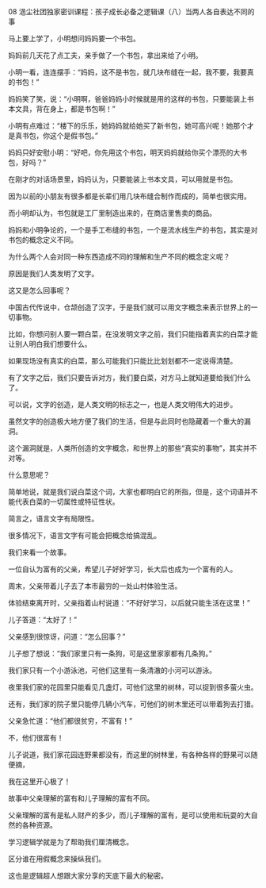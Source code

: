 08 浥尘社团独家密训课程：孩子成长必备之逻辑课（八）当两人各自表达不同的事



马上要上学了，小明想问妈妈要一个书包。

妈妈前几天花了点工夫，亲手做了一个书包，拿出来给了小明。

小明一看，连连摆手：“妈妈，这不是书包，就几块布缝在一起，我不要，我要真的书包！”



妈妈笑了笑，说：“小明啊，爸爸妈妈小时候就是用的这样的书包，只要能装上书本文具，背在身上，都是书包啊！”

小明有点难过：“楼下的乐乐，她妈妈就给她买了新书包，她可高兴呢！她那个才是真书包，你这个是假书包。”

妈妈只好安慰小明：“好吧，你先用这个书包，明天妈妈就给你买个漂亮的大书包，好吗？”



在刚才的对话场景里，妈妈认为，只要能装上书本文具，可以用就是书包。

因为以前的小朋友有很多都是长辈们用几块布缝合制作而成的，简单也很实用。

而小明却认为，书包就是工厂里制造出来的，在商店里售卖的商品。

妈妈和小明争论的，一个是手工布缝的书包，一个是流水线生产的书包，其实是对书包的概念定义不同。



为什么两个人会对同一种东西造成不同的理解和生产不同的概念定义呢？

原因是我们人类发明了文字。

这又是怎么回事呢？



中国古代传说中，仓颉创造了汉字，于是我们就可以用文字概念来表示世界上的一切事物。

比如，你想问别人要一颗白菜，在没发明文字之前，我们只能指着真实的白菜才能让别人明白我们想要什么。

如果现场没有真实的白菜，那么可能我们只能比比划划都不一定说得清楚。

有了文字之后，我们只要告诉对方，我们要白菜，对方马上就知道要给我们什么了。

可以说，文字的创造，是人类文明的标志之一，也是人类文明伟大的进步。

虽然文字的创造极大地方便了我们的生活，但是与此同时也隐藏着一个重大的漏洞。

这个漏洞就是，人类所创造的文字概念，和世界上的那些“真实的事物”，其实并不对等。



什么意思呢？

简单地说，就是我们说白菜这个词，大家也都明白它的所指，但是，这个词语并不能代表白菜的一切属性或特征性状。

简言之，语言文字有局限性。

很多情况下，语言文字有可能会把概念给搞混乱。



我们来看一个故事。









一位自认为富有的父亲，希望儿子好好学习，长大后也成为一个富有的人。

周末，父亲带着儿子去了本市最穷的一处山村体验生活。

体验结束离开时，父亲指着山村说道：“不好好学习，以后就只能生活在这里！”

儿子答道：“太好了！”

父亲感到很惊讶，问道：“怎么回事？”

儿子想了想说：“我们家里只有一条狗，可是这里家家都有几条狗。”

我们家只有一个小游泳池，可他们这里有一条清澈的小河可以游泳。

夜里我们家的花园里只能看见几盏灯，可他们这里的树林，可以捉到很多萤火虫。

还有，我们家的院子里只能停几辆小汽车，可他们的树木里还可以带着狗去打猎。

父亲急忙道：“他们都很贫穷，不富有！”

不，他们很富有！

儿子说道，我们家花园连野果都没有，而这里的树林里，有各种各样的野果可以随便摘，

我在这里开心极了！





故事中父亲理解的富有和儿子理解的富有不同。

父亲理解的富有是私人财产的多少，而儿子理解的富有，是可以使用和玩耍的大自然的各种资源。

学习逻辑学就是为了帮助我们厘清概念。

区分谁在用假概念来操纵我们。

这也是逻辑超人想跟大家分享的天底下最大的秘密。





